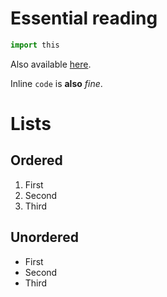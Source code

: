 # Essential reading

<PostInfo author="John" published_at="1971-10-11" />

```python
import this
```

Also available [here](https://peps.python.org/pep-0020/).

Inline `code` is **also** _fine_.

# Lists

## Ordered

1. First
2. Second
3. Third

## Unordered

- First
- Second
- Third

